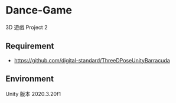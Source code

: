 # Dance-Game

3D 遊戲 Project 2

## Requirement

* https://github.com/digital-standard/ThreeDPoseUnityBarracuda

## Environment

Unity 版本 2020.3.20f1 
